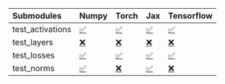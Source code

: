 | Submodules       | Numpy                                                                                                                           | Torch                                                                                                                           | Jax                                                                                                                             | Tensorflow                                                                                                                      |
|:-----------------|:--------------------------------------------------------------------------------------------------------------------------------|:--------------------------------------------------------------------------------------------------------------------------------|:--------------------------------------------------------------------------------------------------------------------------------|:--------------------------------------------------------------------------------------------------------------------------------|
| test_activations | <a href="https://github.com/unifyai/ivy/runs/7987641602?check_suite_focus=true" rel="noopener noreferrer" target="_blank">✅</a> | <a href="https://github.com/unifyai/ivy/runs/7987641827?check_suite_focus=true" rel="noopener noreferrer" target="_blank">✅</a> | <a href="https://github.com/unifyai/ivy/runs/7987642056?check_suite_focus=true" rel="noopener noreferrer" target="_blank">✅</a> | <a href="https://github.com/unifyai/ivy/runs/7987642284?check_suite_focus=true" rel="noopener noreferrer" target="_blank">✅</a> |
| test_layers      | <a href="https://github.com/unifyai/ivy/runs/7987641670?check_suite_focus=true" rel="noopener noreferrer" target="_blank">❌</a> | <a href="https://github.com/unifyai/ivy/runs/7987641887?check_suite_focus=true" rel="noopener noreferrer" target="_blank">❌</a> | <a href="https://github.com/unifyai/ivy/runs/7987642116?check_suite_focus=true" rel="noopener noreferrer" target="_blank">❌</a> | <a href="https://github.com/unifyai/ivy/runs/7987642340?check_suite_focus=true" rel="noopener noreferrer" target="_blank">❌</a> |
| test_losses      | <a href="https://github.com/unifyai/ivy/runs/7987641715?check_suite_focus=true" rel="noopener noreferrer" target="_blank">✅</a> | <a href="https://github.com/unifyai/ivy/runs/7987641944?check_suite_focus=true" rel="noopener noreferrer" target="_blank">✅</a> | <a href="https://github.com/unifyai/ivy/runs/7987642168?check_suite_focus=true" rel="noopener noreferrer" target="_blank">✅</a> | <a href="https://github.com/unifyai/ivy/runs/7987642397?check_suite_focus=true" rel="noopener noreferrer" target="_blank">✅</a> |
| test_norms       | <a href="https://github.com/unifyai/ivy/runs/7987641769?check_suite_focus=true" rel="noopener noreferrer" target="_blank">✅</a> | <a href="https://github.com/unifyai/ivy/runs/7987642003?check_suite_focus=true" rel="noopener noreferrer" target="_blank">❌</a> | <a href="https://github.com/unifyai/ivy/runs/7987642216?check_suite_focus=true" rel="noopener noreferrer" target="_blank">✅</a> | <a href="https://github.com/unifyai/ivy/runs/7987642470?check_suite_focus=true" rel="noopener noreferrer" target="_blank">❌</a> |
